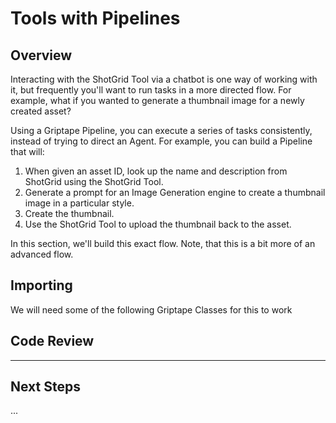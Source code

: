 # Tools with Pipelines

## Overview

Interacting with the ShotGrid Tool via a chatbot is one way of working with it, but frequently you'll want to run tasks in a more directed flow. For example, what if you wanted to generate a thumbnail image for a newly created asset?

Using a Griptape Pipeline, you can execute a series of tasks consistently, instead of trying to direct an Agent. For example, you can build a Pipeline that will:

1. When given an asset ID, look up the name and description from ShotGrid using the ShotGrid Tool.
2. Generate a prompt for an Image Generation engine to create a thumbnail image in a particular style.
3. Create the thumbnail.
4. Use the ShotGrid Tool to upload the thumbnail back to the asset.

In this section, we'll build this exact flow. Note, that this is a bit more of an advanced flow.

## Importing 

We will need some of the following Griptape Classes for this to work



## Code Review


---
## Next Steps
...